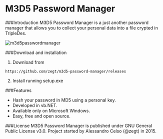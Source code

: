 M3D5 Password Manager
======
###Introduction
M3D5 Password Manager is a just another password manager that allows you to collect your personal data into a file crypted in TripleDes.

![m3d5passwordmanager](http://i.imgur.com/ECeFIsq.png)

###Download and installation
1) Download from 
```
https://github.com/zegt/m3d5-password-manager/releases
```
2) Install running setup.exe

###Features
- Hash your password in MD5 using a personal key.
- Developed in vb.NET.
- Available only on Microsoft Windows.
- Easy, free and open source.

###License
M3D5 Password Manager is published under GNU General Public License v3.0.
Project started by Alessandro Celso (@zegt) in 2015.
